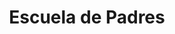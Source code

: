 ---
slug: escuela-padres
title: Escuela de Padres
summary: null # string
image: null # string

category: []

toc: false
draft: false
noindex: true
translationKey: escuela-padres
seo: null # string
description: null # string
---